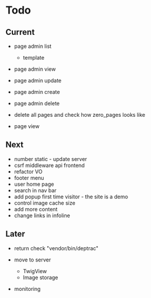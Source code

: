 # Todo

## Current

- page admin list
  - template

- page admin view
- page admin update
- page admin create
- page admin delete
- delete all pages and check how zero_pages looks like
- page view

## Next

- number static - update server
- csrf middleware api frontend
- refactor VO
- footer menu
- user home page
- search in nav bar
- add popup first time visitor - the site is a demo
- control image cache size
- add more content
- change links in infoline

## Later

- return check "vendor/bin/deptrac"

- move to server
  - TwigView
  - Image storage

- monitoring
